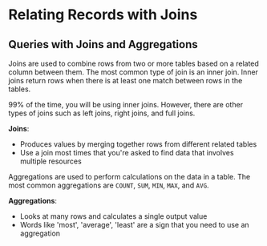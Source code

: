 # Relating Records with Joins

## Queries with Joins and Aggregations

Joins are used to combine rows from two or more tables based on a related column between them. The most common type of join is an inner join. Inner joins return rows when there is at least one match between rows in the tables.

99% of the time, you will be using inner joins. However, there are other types of joins such as left joins, right joins, and full joins.

**Joins**:

- Produces values by merging together rows from different related tables
- Use a join most times that you're asked to find data that involves multiple resources

Aggregations are used to perform calculations on the data in a table. The most common aggregations are `COUNT`, `SUM`, `MIN`, `MAX`, and `AVG`.

**Aggregations**:

- Looks at many rows and calculates a single output value
- Words like 'most', 'average', 'least' are a sign that you need to use an aggregation
